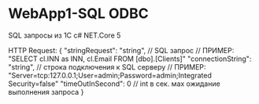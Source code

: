 # WebApp1-SQL ODBC
SQL запросы из 1С
c# NET.Core 5

HTTP Request:
{
  "stringRequest": "string", // SQL запрос  // ПРИМЕР: "SELECT cl.INN as INN, cl.Email FROM [dbo].[Clients]"
  "connectionString": "string", // строка подключения к SQL серверу // ПРИМЕР: "Server=tcp:127.0.0.1;User=admin;Password=admin;Integrated Security=false"
  "timeOutInSecond": 0 // int в сек. мах ожидание выполнения запроса
}


